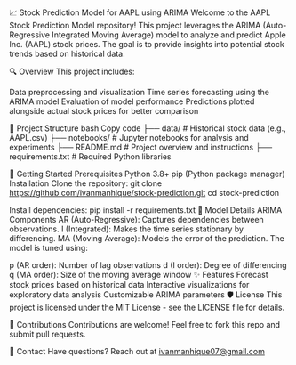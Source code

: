 📈 Stock Prediction Model for AAPL using ARIMA
Welcome to the AAPL Stock Prediction Model repository! This project leverages the ARIMA (Auto-Regressive Integrated Moving Average) model to analyze and predict Apple Inc. (AAPL) stock prices. The goal is to provide insights into potential stock trends based on historical data.

🔍 Overview
This project includes:

Data preprocessing and visualization
Time series forecasting using the ARIMA model
Evaluation of model performance
Predictions plotted alongside actual stock prices for better comparison

📁 Project Structure
bash
Copy code
├── data/                 # Historical stock data (e.g., AAPL.csv)
├── notebooks/            # Jupyter notebooks for analysis and experiments
├── README.md             # Project overview and instructions
├── requirements.txt      # Required Python libraries

🚀 Getting Started
Prerequisites
Python 3.8+
pip (Python package manager)
Installation
Clone the repository:
  git clone https://github.com/ivanmanhique/stock-prediction.git
cd stock-prediction

Install dependencies:
  pip install -r requirements.txt
🧠 Model Details
ARIMA Components
AR (Auto-Regressive): Captures dependencies between observations.
I (Integrated): Makes the time series stationary by differencing.
MA (Moving Average): Models the error of the prediction.
The model is tuned using:

p (AR order): Number of lag observations
d (I order): Degree of differencing
q (MA order): Size of the moving average window
✨ Features
Forecast stock prices based on historical data
Interactive visualizations for exploratory data analysis
Customizable ARIMA parameters
🛡 License
This project is licensed under the MIT License - see the LICENSE file for details.

🙌 Contributions
Contributions are welcome! Feel free to fork this repo and submit pull requests.

📧 Contact
Have questions? Reach out at ivanmanhique07@gmail.com

